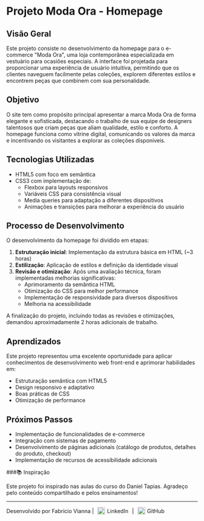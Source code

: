# Projeto Moda Ora - Homepage

## Visão Geral

Este projeto consiste no desenvolvimento da homepage para o e-commerce "Moda Ora", uma loja contemporânea especializada em vestuário para ocasiões especiais. A interface foi projetada para proporcionar uma experiência de usuário intuitiva, permitindo que os clientes naveguem facilmente pelas coleções, explorem diferentes estilos e encontrem peças que combinem com sua personalidade.

## Objetivo

O site tem como propósito principal apresentar a marca Moda Ora de forma elegante e sofisticada, destacando o trabalho de sua equipe de designers talentosos que criam peças que aliam qualidade, estilo e conforto. A homepage funciona como vitrine digital, comunicando os valores da marca e incentivando os visitantes a explorar as coleções disponíveis.

## Tecnologias Utilizadas

- HTML5 com foco em semântica
- CSS3 com implementação de:
  - Flexbox para layouts responsivos
  - Variáveis CSS para consistência visual
  - Media queries para adaptação a diferentes dispositivos
  - Animações e transições para melhorar a experiência do usuário

## Processo de Desenvolvimento

O desenvolvimento da homepage foi dividido em etapas:

1. **Estruturação inicial**: Implementação da estrutura básica em HTML (~3 horas)
2. **Estilização**: Aplicação de estilos e definição da identidade visual
3. **Revisão e otimização**: Após uma avaliação técnica, foram implementadas melhorias significativas:
   - Aprimoramento da semântica HTML
   - Otimização do CSS para melhor performance
   - Implementação de responsividade para diversos dispositivos
   - Melhoria na acessibilidade

A finalização do projeto, incluindo todas as revisões e otimizações, demandou aproximadamente 2 horas adicionais de trabalho.

## Aprendizados

Este projeto representou uma excelente oportunidade para aplicar conhecimentos de desenvolvimento web front-end e aprimorar habilidades em:

- Estruturação semântica com HTML5
- Design responsivo e adaptativo
- Boas práticas de CSS
- Otimização de performance

## Próximos Passos

- Implementação de funcionalidades de e-commerce
- Integração com sistemas de pagamento
- Desenvolvimento de páginas adicionais (catálogo de produtos, detalhes do produto, checkout)
- Implementação de recursos de acessibilidade adicionais

###📚 Inspiração

Este projeto foi inspirado nas aulas do curso do Daniel Tapias. Agradeço pelo conteúdo compartilhado e pelos ensinamentos!

---

<p style="display: flex; align-items: center; gap: 10px; flex-wrap: wrap;">
  Desenvolvido por Fabricio Vianna |
  <a href="https://www.linkedin.com/in/fabricio-vianna" target="_blank" style="display: inline-flex; align-items: center; text-decoration: none; color: inherit;">
    <img src="https://cdn.jsdelivr.net/gh/devicons/devicon/icons/linkedin/linkedin-original.svg" alt="LinkedIn" width="20" style="margin-right: 5px;">
    LinkedIn
  </a> |
  <a href="https://github.com/fabricio-vianna" target="_blank" style="display: inline-flex; align-items: center; text-decoration: none; color: inherit;">
    <img src="https://github.githubassets.com/images/modules/logos_page/GitHub-Mark.png" alt="GitHub" width="20" style="margin-right: 5px;">
    GitHub
  </a>
</p>

